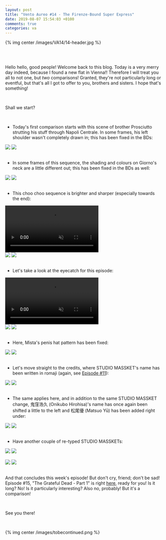 ```yaml
---
layout: post
title: "Vento Aureo #14 - The Firenze-Bound Super Express"
date: 2019-08-07 15:54:03 +0100
comments: true
categories: va
---
```


{% img center /images/VA14/14-header.jpg %}
<!-- more -->

<br>
<br>

Hello hello, good people! Welcome back to this blog. Today is a very merry day indeed, because I found a new flat in Vienna!! Therefore I will treat you all to not one, but *two* comparisons! Granted, they're not particularly long or eventful, but that's all I got to offer to you, brothers and sisters. I hope that's something!

<br>

Shall we start?

<br>

- Today's first comparison starts with this scene of brother Prosciutto strutting his stuff through Napoli Centrale. In some frames, his left shoulder wasn't completely drawn in; this has been fixed in the BDs:

<div id="container1" class="twentytwenty-container">
 <img src="./../images/VA14/tv-07781.jpg" />
 <img src="./../images/VA14/bd-07781.jpg" />
</div>

<br>

- In some frames of this sequence, the shading and colours on Giorno's neck are a little different out; this has been fixed in the BDs as well:

<div id="container1" class="twentytwenty-container">
 <img src="./../images/VA14/tv-08212.jpg" />
 <img src="./../images/VA14/bd-08212.jpg" />
</div>

<br>

- This choo choo sequence is brighter and sharper (especially towards the end):

<video class='center' muted nocontrols autoplay playsinline loop preload='auto'>
  <source src="./../videos/VA14/01 - choo choo.webm" type='video/webm; codecs="vp8, vorbis"'>
  <source src="./../videos/VA14/01 - choo choo.mp4" type='video/mp4; codecs=avc1.42E01E,mp4a.40.2'>
</video>

<div id="container1" class="twentytwenty-container">
 <img src="./../images/VA14/tv-14985.jpg" />
 <img src="./../images/VA14/bd-14985.jpg" />
</div>

<br>

- Let's take a look at the eyecatch for this episode:

<video class='center' muted nocontrols autoplay playsinline loop preload='auto'>
  <source src="./../videos/VA14/02 - eyecatch.webm" type='video/webm; codecs="vp8, vorbis"'>
  <source src="./../videos/VA14/02 - eyecatch.mp4" type='video/mp4; codecs=avc1.42E01E,mp4a.40.2'>
</video>

<div id="container1" class="twentytwenty-container">
 <img src="./../images/VA14/tv-17980.jpg" />
 <img src="./../images/VA14/bd-17980.jpg" />
</div>

<br>

- Here, Mista's penis hat pattern has been fixed:

<div id="container1" class="twentytwenty-container">
 <img src="./../images/VA14/tv-22065.jpg" />
 <img src="./../images/VA14/bd-22065.jpg" />
</div>

<br>

- Let's move straight to the credits, where STUDIO MASSKET's name has been written in romaji (again, see <a href="https://jojocomparisons.github.io/jojo-va-11/">Episode #11</a>):

<div id="container1" class="twentytwenty-container">
 <img src="./../images/VA14/tv-32250.jpg" />
 <img src="./../images/VA14/bd-32250.jpg" />
</div>

<br>

- The same applies here, and in addition to the same STUDIO MASSKET change, 鬼窪浩久 (Onikubo Hirohisa)'s name has once again been shifted a little to the left and 松尾優 (Matsuo Yū) has been added right under:

<div id="container1" class="twentytwenty-container">
 <img src="./../images/VA14/tv-32375.jpg" />
 <img src="./../images/VA14/bd-32375.jpg" />
</div>

<br>

- Have another couple of re-typed STUDIO MASSKETs:

<div id="container1" class="twentytwenty-container">
 <img src="./../images/VA14/tv-32485.jpg" />
 <img src="./../images/VA14/bd-32485.jpg" />
</div>

<br>

<div id="container1" class="twentytwenty-container">
 <img src="./../images/VA14/tv-32600.jpg" />
 <img src="./../images/VA14/bd-32600.jpg" />
</div>

<br>

And that concludes this week's episode! But don't cry, friend; don't be sad! Episode #15, "The Grateful Dead - Part 1" is right <a href="https://jojocomparisons.github.io/jojo-va-15/">here</a>, ready for you! Is it long? No! Is it particularly interesting? Also no, probably! But it's a comparison!

<br>

See you there!

<br>

{% img center /images/tobecontinued.png %}